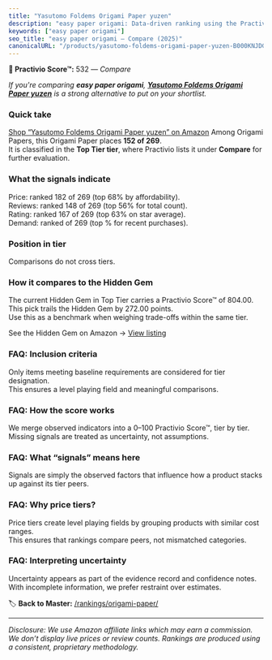 ```yaml
---
title: "Yasutomo Foldems Origami Paper yuzen"
description: "easy paper origami: Data-driven ranking using the Practivio Score™. Positioned by quality, value, demand, findability, momentum."
keywords: ["easy paper origami"]
seo_title: "easy paper origami — Compare (2025)"
canonicalURL: "/products/yasutomo-foldems-origami-paper-yuzen-B000KNJDG4/"
---
```


**🛒 Practivio Score™:** 532 — _Compare_


*If you're comparing **easy paper origami**, **[Yasutomo Foldems Origami Paper yuzen](https://www.amazon.com/dp/B000KNJDG4?tag=practivio-20)** is a strong alternative to put on your shortlist.*
### Quick take
[Shop “Yasutomo Foldems Origami Paper yuzen” on Amazon](https://www.amazon.com/dp/B000KNJDG4?tag=practivio-20)
Among Origami Papers, this Origami Paper places **152 of 269**.  
It is classified in the **Top Tier tier**, where Practivio lists it under **Compare** for further evaluation.

### What the signals indicate
Price: ranked 182 of 269 (top 68% by affordability).  
Reviews: ranked 148 of 269 (top 56% for total count).  
Rating: ranked 167 of 269 (top 63% on star average).  
Demand: ranked  of 269 (top % for recent purchases).

### Position in tier
Comparisons do not cross tiers.

### How it compares to the Hidden Gem
The current Hidden Gem in Top Tier carries a Practivio Score™ of 804.00.  
This pick trails the Hidden Gem by 272.00 points.  
Use this as a benchmark when weighing trade-offs within the same tier.  

See the Hidden Gem on Amazon → [View listing](https://www.amazon.com/dp/B0774HD15D?tag=practivio-20)

### FAQ: Inclusion criteria
Only items meeting baseline requirements are considered for tier designation.  
This ensures a level playing field and meaningful comparisons.

### FAQ: How the score works
We merge observed indicators into a 0–100 Practivio Score™, tier by tier.  
Missing signals are treated as uncertainty, not assumptions.

### FAQ: What “signals” means here
Signals are simply the observed factors that influence how a product stacks up against its tier peers.

### FAQ: Why price tiers?
Price tiers create level playing fields by grouping products with similar cost ranges.  
This ensures that rankings compare peers, not mismatched categories.

### FAQ: Interpreting uncertainty
Uncertainty appears as part of the evidence record and confidence notes.  
With incomplete information, we prefer restraint over estimates.

<!-- Missing template for Compare/CompareWithinPriceClass -->


🏷️ **Back to Master:** [/rankings/origami-paper/](/rankings/origami-paper/)

---
_Disclosure: We use Amazon affiliate links which may earn a commission. We don’t display live prices or review counts. Rankings are produced using a consistent, proprietary methodology._
